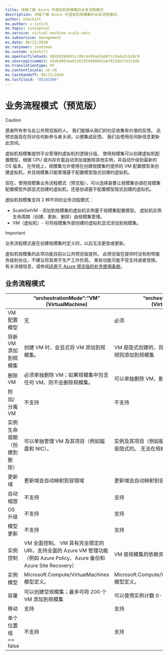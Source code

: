 ```yaml
---
title: 详细了解 Azure 中虚拟机规模集的业务流程模式
description: 详细了解 Azure 中虚拟机规模集的业务流程模式。
author: mimckitt
ms.author: v-junlch
ms.topic: conceptual
ms.service: virtual-machine-scale-sets
ms.subservice: management
ms.date: 06/22/2020
ms.reviewer: jushiman
ms.custom: mimckitt
ms.openlocfilehash: 882852880d3cc06cb436a63ab8fcc9a8a2c628c9
ms.sourcegitcommit: 43db4001be01262959400663abf8219e27e5cb8b
ms.translationtype: HT
ms.contentlocale: zh-CN
ms.lasthandoff: 06/23/2020
ms.locfileid: "85241566"
---
```

# <a name="orchestration-modes-preview"></a>业务流程模式（预览版）

> [!CAUTION]
> 感谢所有参与此公共预览版的人。 我们能够从我们的社区收集有价值的反馈。 此预览版现在将对任何新参与者关闭，以便集成反馈。 我们会使用任何新信息更新此空间。

虚拟机规模集提供平台管理的虚拟机的逻辑分组。 使用规模集可以创建虚拟机配置模型，根据 CPU 或内存负载自动添加或删除其他实例，并自动升级到最新的 OS 版本。 在传统上，规模集允许使用在创建规模集时提供的 VM 配置模型来创建虚拟机，并且规模集只能管理基于配置模型隐式创建的虚拟机。

现在，使用规模集业务流程模式（预览版），可以选择是要让规模集协调在规模集配置模型外部显式创建的虚拟机，还是协调基于配置模型隐式创建的虚拟机。 


虚拟机规模集支持 2 种不同的业务流程模式：

- ScaleSetVM - 添加到规模集的虚拟机实例基于规模集配置模型。 虚拟机实例生命周期（创建、更新、删除）由规模集管理。
- VM（虚拟机）- 可将规模集外部创建的虚拟机显式添加到规模集。 
 

> [!IMPORTANT]
> 业务流程模式是在创建规模集时定义的，以后无法更改或更新。 
> 
> 虚拟机规模集的此项功能目前以公共预览版提供。
> 此预览版在提供时没有附带服务级别协议，不建议将其用于生产工作负荷。 某些功能可能不受支持或者受限。 
> 有关详细信息，请参阅[适用于 Azure 预览版的补充使用条款](https://www.azure.cn/support/legal/)。


## <a name="orchestration-modes"></a>业务流程模式

|                             | “orchestrationMode”:“VM” (VirtualMachine) | “orchestrationMode”:“ScaleSetVM” (VirtualMachineScaleSetVM) |
|-----------------------------|--------------------------------------------|--------------------------------------------------------------|
| VM 配置模型      | 无                                       | 必须 |
| 将新 VM 添加到规模集  | 创建 VM 时，会显式将 VM 添加到规模集。 | VM 是隐式创建的，将会根据 VM 配置模型、实例计数和自动缩放规则添加到规模集 | |
| 删除 VM                   | 必须单独删除 VM；如果规模集中包含任何 VM，则不会删除规模集。 | 可以单独删除 VM，删除规模集会删除所有 VM 实例。  |
| 附加/分离 VM           | 不支持                              | 不支持 |
| 实例生命周期（创建到删除） | 可以单独管理 VM 及其项目（例如磁盘和 NIC）。 | 实例及其项目（例如磁盘和 NIC）对于创建它们的规模集实例而言是隐式的。 无法在规模集的外部单独对其进行分离或管理 |
| 更新域              | 更新域会自动映射到容错域 | 更新域会自动映射到容错域 |
| 自动缩放                   | 不支持                              | 支持 |
| OS 升级                  | 不支持                              | 支持 |
| 模型更新               | 不支持                              | 支持 |
| 实例控制            | VM 全面控制。 VM 具有完全限定的 URI，支持全面的 Azure VM 管理功能（例如 Azure Policy、Azure 备份和 Azure Site Recovery） | VM 是规模集的依赖资源。 只能通过规模集访问用于管理的实例。 |
| 实例模型              | Microsoft.Compute/VirtualMachines 模型定义。 | Microsoft.Compute/VirtualMachineScaleSets/VirtualMachines 模型定义。 |
| 容量                    | 可以创建空规模集；最多可将 200 个 VM 添加到规模集 | 可以使用实例计数 0-1000 定义规模集 |
| 移动                        | 支持                                  | 支持 |
| 单个位置组 == false | 不支持                          | 支持 |


